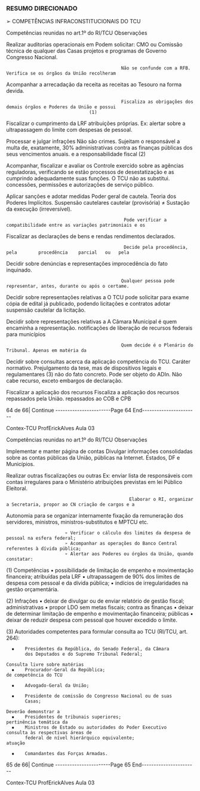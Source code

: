 ### RESUMO DIRECIONADO ###

➢   COMPETÊNCIAS INFRACONSTITUCIONAIS DO TCU


 Competências reunidas no art.1º do RI/TCU     Observações

 Realizar auditorias operacionais        em    Podem solicitar: CMO ou Comissão técnica de qualquer das Casas
 projetos e programas de Governo               Congresso Nacional.

                                               Não se confunde com a RFB. Verifica se os órgãos da União recolheram
 Acompanhar a arrecadação da receita
                                               as receitas ao Tesouro na forma devida.

                                               Fiscaliza as obrigações dos demais órgãos e Poderes da União e possui
                                   (1)
 Fiscalizar o cumprimento da LRF               atribuições próprias. Ex: alertar sobre a ultrapassagem do limite com
                                               despesas de pessoal.

 Processar       e      julgar     infrações   Não são crimes. Sujeitam o responsável a multa de, exatamente, 30%
 administrativas contra as finanças públicas   dos seus vencimentos anuais.
 e a responsabilidade fiscal (2)

 Acompanhar, fiscalizar e avaliar os           Controle exercido sobre as agências reguladoras, verificando se estão
 processos de desestatização e as              cumprindo adequadamente suas funções. O TCU não as substitui.
 concessões, permissões e autorizações de
 serviço público.

 Aplicar sanções     e   adotar     medidas    Poder geral de cautela. Teoria dos Poderes Implícitos. Suspensão
 cautelares                                    cautelar (provisória) ≠ Sustação da execução (irreversível).

                                                Pode verificar a compatibilidade entre as variações patrimoniais e os
 Fiscalizar as declarações de bens e rendas
                                               rendimentos declarados.

                                                Decide pela procedência, pela        procedência    parcial   ou   pela
 Decidir sobre denúncias e representações
                                               improcedência do fato inquinado.

                                               Qualquer pessoa pode representar, antes, durante ou após o certame.
  Decidir sobre representações relativas a
                                               O TCU pode solicitar para exame cópia de edital já publicado, podendo
 licitações e contratos
                                               adotar suspensão cautelar da licitação.

  Decidir sobre representações relativas a     A Câmara Municipal é quem encaminha a representação.
 notificações de liberação de recursos
 federais para municípios

                                               Quem decide é o Plenário do Tribunal. Apenas em matéria da
 Decidir sobre consultas acerca da aplicação   competência do TCU. Caráter normativo. Prejulgamento da tese, mas
 de dispositivos legais e regulamentares (3)   não do fato concreto. Pode ser objeto do ADIn. Não cabe recurso, exceto
                                               embargos de declaração.

 Fiscalizar a aplicação      dos    recursos   Fiscaliza a aplicação dos recursos repassados pela União.
 repassados ao COB e CPB




64 de 66| Continue
-----------------------Page 64 End-----------------------

 Contex-TCU                                                                            ProfErickAlves
                                                                                                                    Aula 03


 Competências reunidas no art.1º do RI/TCU        Observações

 Implementar e manter página de contas            Divulgar informações consolidadas sobre as contas públicas da União,
 públicas na Internet.                            Estados, DF e Municípios.

 Realizar outras fiscalizações ou outras          Ex: enviar lista de responsáveis com contas irregulares para o Ministério
 atribuições previstas em lei                     Público Eleitoral.

                                                  Elaborar o RI, organizar a Secretaria, propor ao CN criação de cargos e a
 Autonomia para se organizar internamente         fixação da remuneração dos servidores, ministros, ministros-substitutos
                                                  e MPTCU etc.




                          ➢ Verificar o cálculo dos limites da despesa de pessoal na esfera federal;
                          ➢ Acompanhar as operações do Banco Central referentes à dívida pública;
                          ➢ Alertar aos Poderes ou órgãos da União, quando constatar:
(1) Competências
                               ▪ possibilidade de limitação de empenho e movimentação financeira;
atribuídas pela LRF
                               ▪ ultrapassagem de 90% dos limites de despesa com pessoal e da dívida
                                 pública;
                               ▪ indícios de irregularidades na gestão orçamentária.




(2) Infrações             ▪ deixar de divulgar ou de enviar relatório de gestão fiscal;
administrativas           ▪ propor LDO sem metas fiscais;
contra as finanças        ▪ deixar de determinar limitação de empenho e movimentação financeira;
públicas                  ▪ deixar de reduzir despesa com pessoal que houver excedido o limite.


(3) Autoridades competentes para formular consulta ao TCU (RI/TCU, art. 264):


      ▪    Presidentes da República, do Senado Federal, da Câmara
           dos Deputados e do Supremo Tribunal Federal;
                                                                               Consulta livre sobre matérias
      ▪    Procurador-Geral da República;                                        de competência do TCU

      ▪    Advogado-Geral da União;

      ▪    Presidente de comissão do Congresso Nacional ou de suas
           Casas;
                                                                                  Deverão demonstrar a
      ▪    Presidentes de tribunais superiores;                                  pertinência temática da
      ▪    Ministros de Estado ou autoridades do Poder Executivo             consulta às respectivas áreas de
           federal de nível hierárquico equivalente;                                     atuação

      ▪    Comandantes das Forças Armadas.




65 de 66| Continue
-----------------------Page 65 End-----------------------

 Contex-TCU                                                               ProfErickAlves
                                                                                                       Aula 03



